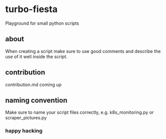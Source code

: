 # turbo-fiesta

Playground for small python scripts

## about

When creating a script make sure to use good comments and describe the use
of it well inside the script.

## contribution

contribution.md coming up

## naming convention
Make sure to name your script files correctly, e.g. k8s_monitoring.py or 
scraper_pictures.py

### happy hacking
